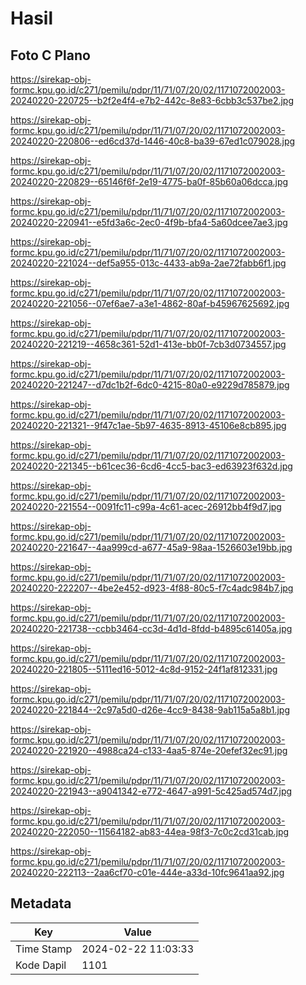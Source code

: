 # Hasil

## Foto C Plano

https://sirekap-obj-formc.kpu.go.id/c271/pemilu/pdpr/11/71/07/20/02/1171072002003-20240220-220725--b2f2e4f4-e7b2-442c-8e83-6cbb3c537be2.jpg

https://sirekap-obj-formc.kpu.go.id/c271/pemilu/pdpr/11/71/07/20/02/1171072002003-20240220-220806--ed6cd37d-1446-40c8-ba39-67ed1c079028.jpg

https://sirekap-obj-formc.kpu.go.id/c271/pemilu/pdpr/11/71/07/20/02/1171072002003-20240220-220829--65146f6f-2e19-4775-ba0f-85b60a06dcca.jpg

https://sirekap-obj-formc.kpu.go.id/c271/pemilu/pdpr/11/71/07/20/02/1171072002003-20240220-220941--e5fd3a6c-2ec0-4f9b-bfa4-5a60dcee7ae3.jpg

https://sirekap-obj-formc.kpu.go.id/c271/pemilu/pdpr/11/71/07/20/02/1171072002003-20240220-221024--def5a955-013c-4433-ab9a-2ae72fabb6f1.jpg

https://sirekap-obj-formc.kpu.go.id/c271/pemilu/pdpr/11/71/07/20/02/1171072002003-20240220-221056--07ef6ae7-a3e1-4862-80af-b45967625692.jpg

https://sirekap-obj-formc.kpu.go.id/c271/pemilu/pdpr/11/71/07/20/02/1171072002003-20240220-221219--4658c361-52d1-413e-bb0f-7cb3d0734557.jpg

https://sirekap-obj-formc.kpu.go.id/c271/pemilu/pdpr/11/71/07/20/02/1171072002003-20240220-221247--d7dc1b2f-6dc0-4215-80a0-e9229d785879.jpg

https://sirekap-obj-formc.kpu.go.id/c271/pemilu/pdpr/11/71/07/20/02/1171072002003-20240220-221321--9f47c1ae-5b97-4635-8913-45106e8cb895.jpg

https://sirekap-obj-formc.kpu.go.id/c271/pemilu/pdpr/11/71/07/20/02/1171072002003-20240220-221345--b61cec36-6cd6-4cc5-bac3-ed63923f632d.jpg

https://sirekap-obj-formc.kpu.go.id/c271/pemilu/pdpr/11/71/07/20/02/1171072002003-20240220-221554--0091fc11-c99a-4c61-acec-26912bb4f9d7.jpg

https://sirekap-obj-formc.kpu.go.id/c271/pemilu/pdpr/11/71/07/20/02/1171072002003-20240220-221647--4aa999cd-a677-45a9-98aa-1526603e19bb.jpg

https://sirekap-obj-formc.kpu.go.id/c271/pemilu/pdpr/11/71/07/20/02/1171072002003-20240220-222207--4be2e452-d923-4f88-80c5-f7c4adc984b7.jpg

https://sirekap-obj-formc.kpu.go.id/c271/pemilu/pdpr/11/71/07/20/02/1171072002003-20240220-221738--ccbb3464-cc3d-4d1d-8fdd-b4895c61405a.jpg

https://sirekap-obj-formc.kpu.go.id/c271/pemilu/pdpr/11/71/07/20/02/1171072002003-20240220-221805--5111ed16-5012-4c8d-9152-24f1af812331.jpg

https://sirekap-obj-formc.kpu.go.id/c271/pemilu/pdpr/11/71/07/20/02/1171072002003-20240220-221844--2c97a5d0-d26e-4cc9-8438-9ab115a5a8b1.jpg

https://sirekap-obj-formc.kpu.go.id/c271/pemilu/pdpr/11/71/07/20/02/1171072002003-20240220-221920--4988ca24-c133-4aa5-874e-20efef32ec91.jpg

https://sirekap-obj-formc.kpu.go.id/c271/pemilu/pdpr/11/71/07/20/02/1171072002003-20240220-221943--a9041342-e772-4647-a991-5c425ad574d7.jpg

https://sirekap-obj-formc.kpu.go.id/c271/pemilu/pdpr/11/71/07/20/02/1171072002003-20240220-222050--11564182-ab83-44ea-98f3-7c0c2cd31cab.jpg

https://sirekap-obj-formc.kpu.go.id/c271/pemilu/pdpr/11/71/07/20/02/1171072002003-20240220-222113--2aa6cf70-c01e-444e-a33d-10fc9641aa92.jpg


## Metadata

| Key        | Value               |
| ---------- | ------------------- |
| Time Stamp | 2024-02-22 11:03:33 |
| Kode Dapil | 1101                |



